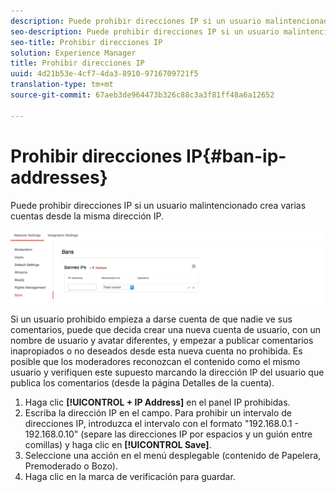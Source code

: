 ```yaml
---
description: Puede prohibir direcciones IP si un usuario malintencionado crea varias cuentas desde la misma dirección IP.
seo-description: Puede prohibir direcciones IP si un usuario malintencionado crea varias cuentas desde la misma dirección IP.
seo-title: Prohibir direcciones IP
solution: Experience Manager
title: Prohibir direcciones IP
uuid: 4d21b53e-4cf7-4da3-8910-9716709721f5
translation-type: tm+mt
source-git-commit: 67aeb3de964473b326c88c3a3f81ff48a6a12652

---
```



# Prohibir direcciones IP{#ban-ip-addresses}

Puede prohibir direcciones IP si un usuario malintencionado crea varias cuentas desde la misma dirección IP.

![](assets/Bans-1024x239.png)

Si un usuario prohibido empieza a darse cuenta de que nadie ve sus comentarios, puede que decida crear una nueva cuenta de usuario, con un nombre de usuario y avatar diferentes, y empezar a publicar comentarios inapropiados o no deseados desde esta nueva cuenta no prohibida. Es posible que los moderadores reconozcan el contenido como el mismo usuario y verifiquen este supuesto marcando la dirección IP del usuario que publica los comentarios (desde la página Detalles de la cuenta).

1. Haga clic **[!UICONTROL + IP Address]** en el panel IP prohibidas.
1. Escriba la dirección IP en el campo. Para prohibir un intervalo de direcciones IP, introduzca el intervalo con el formato "192.168.0.1 - 192.168.0.10" (separe las direcciones IP por espacios y un guión entre comillas) y haga clic en **[!UICONTROL Save]**.
1. Seleccione una acción en el menú desplegable (contenido de Papelera, Premoderado o Bozo).
1. Haga clic en la marca de verificación para guardar.
